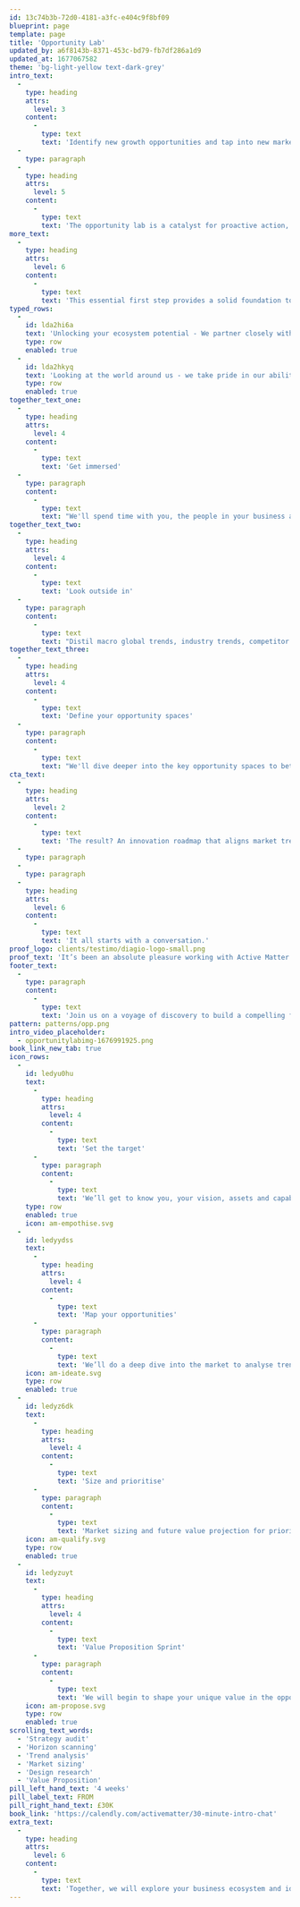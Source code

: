 ```yaml
---
id: 13c74b3b-72d0-4181-a3fc-e404c9f8bf09
blueprint: page
template: page
title: 'Opportunity Lab'
updated_by: a6f8143b-8371-453c-bd79-fb7df286a1d9
updated_at: 1677067582
theme: 'bg-light-yellow text-dark-grey'
intro_text:
  -
    type: heading
    attrs:
      level: 3
    content:
      -
        type: text
        text: 'Identify new growth opportunities and tap into new markets beyond your core business.'
  -
    type: paragraph
  -
    type: heading
    attrs:
      level: 5
    content:
      -
        type: text
        text: 'The opportunity lab is a catalyst for proactive action, helping to cut through the fog of uncertainty and leverage your unique assets in a new way to fuel sustainable growth.'
more_text:
  -
    type: heading
    attrs:
      level: 6
    content:
      -
        type: text
        text: 'This essential first step provides a solid foundation to create cutting-edge products, services and business models that will future-proof your organisation, test new technologies and create valuable new revenue streams.'
typed_rows:
  -
    id: lda2hi6a
    text: 'Unlocking your ecosystem potential - We partner closely with you to understand your organisation, your vision, goals and purpose in order to best appreciate what drives you and your business.'
    type: row
    enabled: true
  -
    id: lda2hkyq
    text: 'Looking at the world around us - we take pride in our ability to scout future horizons, spot consumer, industry and macro trends and map prospective scenarios to revolutionise or revitalise your business.'
    type: row
    enabled: true
together_text_one:
  -
    type: heading
    attrs:
      level: 4
    content:
      -
        type: text
        text: 'Get immersed'
  -
    type: paragraph
    content:
      -
        type: text
        text: "We'll spend time with you, the people in your business and your data and customer insights to understand and document your vision, company assets and unique capabilities."
together_text_two:
  -
    type: heading
    attrs:
      level: 4
    content:
      -
        type: text
        text: 'Look outside in'
  -
    type: paragraph
    content:
      -
        type: text
        text: "Distil macro global trends, industry trends, competitor activity and innovator profiles. From here we'll map your opportunity spaces."
together_text_three:
  -
    type: heading
    attrs:
      level: 4
    content:
      -
        type: text
        text: 'Define your opportunity spaces'
  -
    type: paragraph
    content:
      -
        type: text
        text: "We'll dive deeper into the key opportunity spaces to better understand the market size and maturity, and layer in your existing assets and capabilities that you can leverage to move quickly."
cta_text:
  -
    type: heading
    attrs:
      level: 2
    content:
      -
        type: text
        text: 'The result? An innovation roadmap that aligns market trends with your corporate goals, culture, and targets. As well as a future-focused value proposition for you to activate.'
  -
    type: paragraph
  -
    type: paragraph
  -
    type: heading
    attrs:
      level: 6
    content:
      -
        type: text
        text: 'It all starts with a conversation.'
proof_logo: clients/testimo/diagio-logo-small.png
proof_text: 'It’s been an absolute pleasure working with Active Matter. The professionalism in taking time to understand our business and requirements has been fantastic.'
footer_text:
  -
    type: paragraph
    content:
      -
        type: text
        text: 'Join us on a voyage of discovery to build a compelling future vision for your organisation.'
pattern: patterns/opp.png
intro_video_placeholder:
  - opportunitylabimg-1676991925.png
book_link_new_tab: true
icon_rows:
  -
    id: ledyu0hu
    text:
      -
        type: heading
        attrs:
          level: 4
        content:
          -
            type: text
            text: 'Set the target'
      -
        type: paragraph
        content:
          -
            type: text
            text: 'We’ll get to know you, your vision, assets and capabilities, and create the opportunity inquiry – the question that we will answer together.'
    type: row
    enabled: true
    icon: am-empothise.svg
  -
    id: ledyydss
    text:
      -
        type: heading
        attrs:
          level: 4
        content:
          -
            type: text
            text: 'Map your opportunities'
      -
        type: paragraph
        content:
          -
            type: text
            text: 'We’ll do a deep dive into the market to analyse trends, future use cases, the drivers of change and emerging customer expectations to map your most compelling opportunity spaces.'
    icon: am-ideate.svg
    type: row
    enabled: true
  -
    id: ledyz6dk
    text:
      -
        type: heading
        attrs:
          level: 4
        content:
          -
            type: text
            text: 'Size and prioritise'
      -
        type: paragraph
        content:
          -
            type: text
            text: 'Market sizing and future value projection for priority opportunities. We’ll add rigour to highlight where you should play and how you can win.'
    icon: am-qualify.svg
    type: row
    enabled: true
  -
    id: ledyzuyt
    text:
      -
        type: heading
        attrs:
          level: 4
        content:
          -
            type: text
            text: 'Value Proposition Sprint'
      -
        type: paragraph
        content:
          -
            type: text
            text: 'We will begin to shape your unique value in the opportunity space and create a future-focused proposition for you to take action against.'
    icon: am-propose.svg
    type: row
    enabled: true
scrolling_text_words:
  - 'Strategy audit'
  - 'Horizon scanning'
  - 'Trend analysis'
  - 'Market sizing'
  - 'Design research'
  - 'Value Proposition'
pill_left_hand_text: '4 weeks'
pill_label_text: FROM
pill_right_hand_text: £30K
book_link: 'https://calendly.com/activematter/30-minute-intro-chat'
extra_text:
  -
    type: heading
    attrs:
      level: 6
    content:
      -
        type: text
        text: 'Together, we will explore your business ecosystem and identify the opportunities you are uniquely positioned to address.'
---
```

